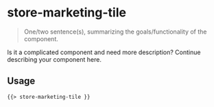 # store-marketing-tile

> One/two sentence(s), summarizing the goals/functionality of the component.

Is it a complicated component and need more description? Continue describing your component here.

## Usage

```html
{{> store-marketing-tile }}
```
